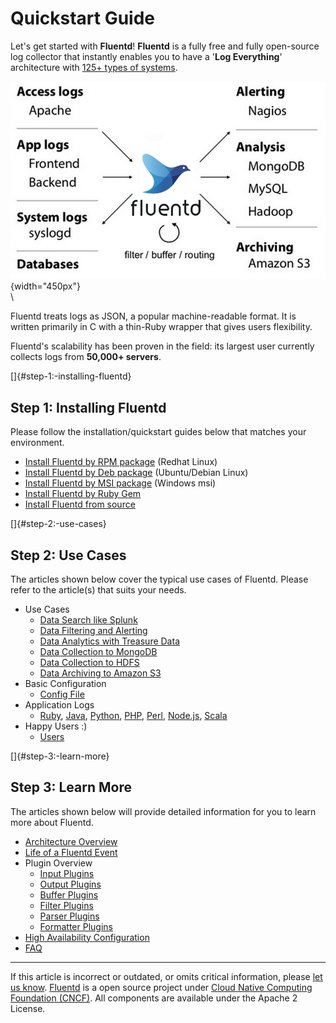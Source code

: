 # Quickstart Guide

Let's get started with **Fluentd**! **Fluentd** is a fully free and
fully open-source log collector that instantly enables you to have a
'**Log Everything**' architecture with [125+ types of
systems](http://fluentd.org/plugin/).

![](/images/fluentd-architecture.png){width="450px"}\
\

Fluentd treats logs as JSON, a popular machine-readable format. It is
written primarily in C with a thin-Ruby wrapper that gives users
flexibility.

Fluentd's scalability has been proven in the field: its largest user
currently collects logs from **50,000+ servers**.

[]{#step-1:-installing-fluentd}

## Step 1: Installing Fluentd

Please follow the installation/quickstart guides below that matches your
environment.

-   [Install Fluentd by RPM package](/articles/install-by-rpm.md) (Redhat Linux)
-   [Install Fluentd by Deb package](/articles/install-by-deb.md) (Ubuntu/Debian
    Linux)
-   [Install Fluentd by MSI package](/articles/install-by-msi.md) (Windows msi)
-   [Install Fluentd by Ruby Gem](/articles/install-by-gem.md)
-   [Install Fluentd from source](/articles/install-from-source.md)

[]{#step-2:-use-cases}

Step 2: Use Cases
-----------------

The articles shown below cover the typical use cases of Fluentd. Please
refer to the article(s) that suits your needs.

-   Use Cases
    -   [Data Search like Splunk](/articles/free-alternative-to-splunk-by-fluentd.md)
    -   [Data Filtering and Alerting](/articles/splunk-like-grep-and-alert-email.md)
    -   [Data Analytics with Treasure Data](/articles/http-to-td.md)
    -   [Data Collection to MongoDB](/articles/apache-to-mongodb.md)
    -   [Data Collection to HDFS](/articles/http-to-hdfs.md)
    -   [Data Archiving to Amazon S3](/articles/apache-to-s3.md)
-   Basic Configuration
    -   [Config File](/articles/config-file.md)
-   Application Logs
    -   [Ruby](/articles/ruby.md), [Java](/articles/java.md), [Python](/articles/python.md), [PHP](/articles/php.md),
        [Perl](/articles/perl.md), [Node.js](/articles/nodejs.md), [Scala](/articles/scala.md)
-   Happy Users :)
    -   [Users](/articles/users.md)

[]{#step-3:-learn-more}

Step 3: Learn More
------------------

The articles shown below will provide detailed information for you to
learn more about Fluentd.

-   [Architecture Overview](//www.fluentd.org/architecture)
-   [Life of a Fluentd Event](/articles/life-of-a-fluentd-event.md)
-   Plugin Overview
    -   [Input Plugins](/articles/input-plugin-overview.md)
    -   [Output Plugins](/articles/output-plugin-overview.md)
    -   [Buffer Plugins](/articles/buffer-plugin-overview.md)
    -   [Filter Plugins](/articles/filter-plugin-overview.md)
    -   [Parser Plugins](/articles/parser-plugin-overview.md)
    -   [Formatter Plugins](/articles/formatter-plugin-overview.md)
-   [High Availability Configuration](/articles/high-availability.md)
-   [FAQ](/articles/faq.md)


------------------------------------------------------------------------

If this article is incorrect or outdated, or omits critical information,
please [let us know](https://github.com/fluent/fluentd-docs/issues?state=open).
[Fluentd](http://www.fluentd.org/) is a open source project under [Cloud
Native Computing Foundation (CNCF)](https://cncf.io/). All components
are available under the Apache 2 License.

